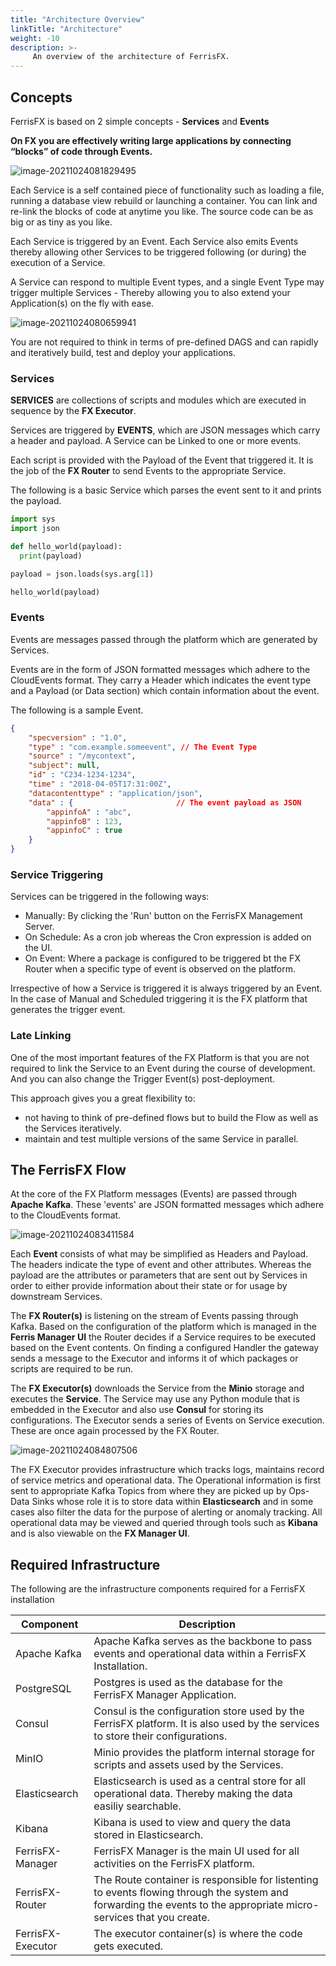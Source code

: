 ```yaml
---
title: "Architecture Overview"
linkTitle: "Architecture"
weight: -10
description: >-
     An overview of the architecture of FerrisFX.
---
```


## Concepts

FerrisFX is based on 2 simple concepts - **Services** and **Events**

**On FX you are effectively writing large applications by connecting “blocks” of code through Events.** 

![image-20211024081829495](/images/image-20211024081829495.png)

Each Service is a self contained piece of functionality such as loading a file, running a database view rebuild or launching a container. You can link and re-link the blocks of code at anytime you like. The source code can be as big or as tiny as you like. 

Each Service is triggered by an Event. Each Service also emits Events thereby allowing other Services to be triggered following (or during) the execution of a Service.

A Service can respond to multiple Event types, and a single Event Type may trigger multiple Services - Thereby allowing you to also extend your Application(s) on the fly with ease.

![image-20211024080659941](/images/image-20211024080659941.png)

You are not required to think in terms of pre-defined DAGS and can rapidly and iteratively build, test and deploy your applications. 

### Services

**SERVICES** are collections of scripts and modules which are executed in sequence by the **FX Executor**. 

Services are triggered by **EVENTS**, which are JSON messages which carry a header and payload. A Service can be Linked to one or more events.

Each script is provided with the Payload of the Event that triggered it. It is the job of the **FX Router** to send Events to the appropriate Service.

The following is a basic Service which parses the event sent to it and prints the payload.

```python
import sys
import json

def hello_world(payload):
  print(payload)

payload = json.loads(sys.arg[1])

hello_world(payload)
```

### Events

Events are messages passed through the platform which are generated by Services.

Events are in the form of JSON formatted messages which adhere to the CloudEvents format. They carry a Header which indicates the event type and a Payload (or Data section) which contain information about the event. 

The following is a sample Event.

```json
{
    "specversion" : "1.0",
    "type" : "com.example.someevent", // The Event Type
    "source" : "/mycontext",
    "subject": null,
    "id" : "C234-1234-1234",
    "time" : "2018-04-05T17:31:00Z",
    "datacontenttype" : "application/json",
    "data" : {                       // The event payload as JSON
        "appinfoA" : "abc",
        "appinfoB" : 123,
        "appinfoC" : true
    }
}
```

### Service Triggering

Services can be triggered in the following ways:

- Manually: By clicking the 'Run' button on the FerrisFX Management Server.
- On Schedule: As a cron job whereas the Cron expression is added on the UI.
- On Event: Where a package is configured to be triggered bt the FX Router when a specific type of event is observed on the platform.

Irrespective of how a Service is triggered it is always triggered by an Event. In the case of Manual and Scheduled triggering it is the FX platform that generates the trigger event.

### Late Linking

One of the most important features of the FX Platform is that you are not required to link the Service to an Event during the course of development. And you can also change the Trigger Event(s) post-deployment. 

This approach gives you a great flexibility to: 

* not having to think of pre-defined flows but to build the Flow as well as the Services iteratively.
* maintain and test multiple versions of the same Service in parallel.



## The FerrisFX Flow

At the core of the FX Platform messages (Events) are passed through **Apache Kafka**. These 'events' are JSON formatted messages which adhere to the CloudEvents format. 

![image-20211024083411584](/images/image-20211024083411584.png)

Each **Event** consists of what may be simplified as Headers and Payload. The headers indicate the type of event and other attributes. Whereas the payload are the attributes or parameters that are sent out by Services in order to either provide information about their state or for usage by downstream Services.

The **FX Router(s)** is listening on the stream of Events passing through Kafka. Based on the configuration of the platform which is managed in the **Ferris Manager UI** the Router decides if a Service requires to be executed based on the Event contents. On finding a configured Handler the gateway sends a message to the Executor and informs it of which packages or scripts are required to be run.

The **FX Executor(s)** downloads the Service from the **Minio** storage and executes the **Service**. The Service may use any Python module that is embedded in the Executor and also use **Consul** for storing its configurations. The Executor sends a series of Events on Service execution. These are once again processed by the FX Router.

![image-20211024084807506](/images/image-20211024084807506.png)

The FX Executor provides infrastructure which tracks logs, maintains record of service metrics and operational data. The Operational information is first sent to appropriate Kafka Topics from where they are picked up by Ops-Data Sinks whose role it is to store data within **Elasticsearch** and in some cases also filter the data for the purpose of alerting or anomaly tracking. All operational data may be viewed and queried through tools such as **Kibana** and is also viewable on the **FX Manager UI**.



## Required Infrastructure

The following are the infrastructure components required for a FerrisFX installation

| Component         | Description                                                  |
| ----------------- | ------------------------------------------------------------ |
| Apache Kafka      | Apache Kafka serves as the backbone to pass events and operational data within a FerrisFX Installation. |
| PostgreSQL        | Postgres is used as the database for the FerrisFX Manager Application. |
| Consul            | Consul is the configuration store used by the FerrisFX platform. It is also used by the services to store their configurations. |
| MinIO             | Minio provides the platform internal storage for scripts and assets used by the Services. |
| Elasticsearch     | Elasticsearch is used as a central store for all operational data. Thereby making the data easiliy searchable. |
| Kibana            | Kibana is used to view and query the data stored in Elasticsearch. |
| FerrisFX-Manager  | FerrisFX Manager is the main UI used for all activities on the FerrisFX platform. |
| FerrisFX-Router   | The Route container is responsible for listenting to events flowing through the system and forwarding the events to the appropriate micro-services that you create. |
| FerrisFX-Executor | The executor container(s) is where the code gets executed.   |

